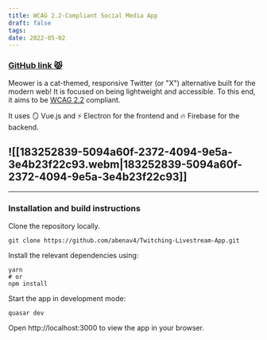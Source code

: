 ```yaml
---
title: WCAG 2.2-Compliant Social Media App
draft: false
tags:
date: 2022-05-02
---
```


### [GitHub link 😾](https://github.com/abenav4/WCAG-2.2-Compliant-Social-Media-App)

Meower is a cat-themed, responsive Twitter (or "X") alternative built for the modern web! It is focused on being lightweight and accessible. To this end, it aims to be [WCAG 2.2](https://www.w3.org/TR/WCAG22/) compliant.

It uses 🪞 Vue.js and ⚡ Electron for the frontend and 🔥 Firebase for the backend.

## ![[183252839-5094a60f-2372-4094-9e5a-3e4b23f22c93.webm|183252839-5094a60f-2372-4094-9e5a-3e4b23f22c93]]

---

### Installation and build instructions

Clone the repository locally.

```
git clone https://github.com/abenav4/Twitching-Livestream-App.git
```

Install the relevant dependencies using:

```
yarn
# or
npm install
```

Start the app in development mode:

```
quasar dev
```

Open http://localhost:3000 to view the app in your browser.
